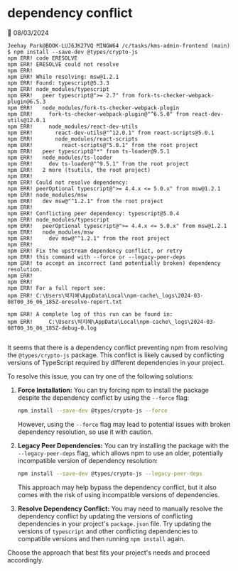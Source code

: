 # dependency conflict

📅 08/03/2024

```
Jeehay Park@BOOK-LUJ6JK27VQ MINGW64 /c/tasks/kms-admin-frontend (main)
$ npm install --save-dev @types/crypto-js
npm ERR! code ERESOLVE
npm ERR! ERESOLVE could not resolve
npm ERR! 
npm ERR! While resolving: msw@1.2.1
npm ERR! Found: typescript@5.3.3
npm ERR! node_modules/typescript
npm ERR!   peer typescript@">= 2.7" from fork-ts-checker-webpack-plugin@6.5.3
npm ERR!   node_modules/fork-ts-checker-webpack-plugin
npm ERR!     fork-ts-checker-webpack-plugin@"^6.5.0" from react-dev-utils@12.0.1
npm ERR!     node_modules/react-dev-utils
npm ERR!       react-dev-utils@"^12.0.1" from react-scripts@5.0.1
npm ERR!       node_modules/react-scripts
npm ERR!         react-scripts@"5.0.1" from the root project
npm ERR!   peer typescript@"*" from ts-loader@9.5.1
npm ERR!   node_modules/ts-loader
npm ERR!     dev ts-loader@"^9.5.1" from the root project
npm ERR!   2 more (tsutils, the root project)
npm ERR!
npm ERR! Could not resolve dependency:
npm ERR! peerOptional typescript@">= 4.4.x <= 5.0.x" from msw@1.2.1
npm ERR! node_modules/msw
npm ERR!   dev msw@"^1.2.1" from the root project
npm ERR!
npm ERR! Conflicting peer dependency: typescript@5.0.4
npm ERR! node_modules/typescript
npm ERR!   peerOptional typescript@">= 4.4.x <= 5.0.x" from msw@1.2.1
npm ERR!   node_modules/msw
npm ERR!     dev msw@"^1.2.1" from the root project
npm ERR!
npm ERR! Fix the upstream dependency conflict, or retry
npm ERR! this command with --force or --legacy-peer-deps
npm ERR! to accept an incorrect (and potentially broken) dependency resolution.
npm ERR!
npm ERR!
npm ERR! For a full report see:
npm ERR! C:\Users\박지혜\AppData\Local\npm-cache\_logs\2024-03-08T00_36_06_185Z-eresolve-report.txt

npm ERR! A complete log of this run can be found in:
npm ERR!     C:\Users\박지혜\AppData\Local\npm-cache\_logs\2024-03-08T00_36_06_185Z-debug-0.log


```

It seems that there is a dependency conflict preventing npm from resolving the `@types/crypto-js` package. This conflict is likely caused by conflicting versions of TypeScript required by different dependencies in your project.

To resolve this issue, you can try one of the following solutions:

1. **Force Installation:** You can try forcing npm to install the package despite the dependency conflict by using the `--force` flag:

   ```bash
   npm install --save-dev @types/crypto-js --force
   ```

   However, using the `--force` flag may lead to potential issues with broken dependency resolution, so use it with caution.

2. **Legacy Peer Dependencies:** You can try installing the package with the `--legacy-peer-deps` flag, which allows npm to use an older, potentially incompatible version of dependency resolution:

   ```bash
   npm install --save-dev @types/crypto-js --legacy-peer-deps
   ```

   This approach may help bypass the dependency conflict, but it also comes with the risk of using incompatible versions of dependencies.

3. **Resolve Dependency Conflict:** You may need to manually resolve the dependency conflict by updating the versions of conflicting dependencies in your project's `package.json` file. Try updating the versions of `typescript` and other conflicting dependencies to compatible versions and then running `npm install` again.

Choose the approach that best fits your project's needs and proceed accordingly.